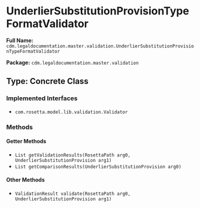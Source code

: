 # UnderlierSubstitutionProvisionTypeFormatValidator

**Full Name:** `cdm.legaldocumentation.master.validation.UnderlierSubstitutionProvisionTypeFormatValidator`

**Package:** `cdm.legaldocumentation.master.validation`

## Type: Concrete Class

### Implemented Interfaces

- `com.rosetta.model.lib.validation.Validator`

### Methods

#### Getter Methods

- `List getValidationResults(RosettaPath arg0, UnderlierSubstitutionProvision arg1)`
- `List getComparisonResults(UnderlierSubstitutionProvision arg0)`

#### Other Methods

- `ValidationResult validate(RosettaPath arg0, UnderlierSubstitutionProvision arg1)`

